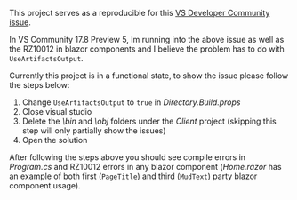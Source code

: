 This project serves as a reproducible for this [VS Developer Community issue](https://developercommunity.visualstudio.com/t/Using-latest-preview-VS2022-and-Blazor-W/10481382).

In VS Community 17.8 Preview 5, Im running into the above issue as well as the RZ10012 in blazor components and I believe the problem has to do with  `UseArtifactsOutput`.

Currently this project is in a functional state, to show the issue please follow the steps below:

1. Change `UseArtifactsOutput` to `true` in _Directory.Build.props_
2. Close visual studio
3. Delete the _\bin_ and _\obj_ folders under the _Client_ project (skipping this step will only partially show the issues)
4. Open the solution

After following the steps above you should see compile errors in _Program.cs_ and RZ10012 errors in any blazor component (_Home.razor_ has an example of both first (`PageTitle`) and third (`MudText`) party blazor component usage).
